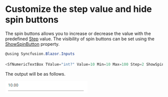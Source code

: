 # Customize the step value and hide spin buttons

The spin buttons allows you to increase or decrease the value with the predefined [Step](https://help.syncfusion.com/cr/blazor/Syncfusion.Blazor~Syncfusion.Blazor.Inputs.SfNumericTextBox%601~Step.html)
value. The visibility of spin buttons can be set using the [ShowSpinButton](https://help.syncfusion.com/cr/blazor/Syncfusion.Blazor~Syncfusion.Blazor.Inputs.SfNumericTextBox%601~ShowSpinButton.html) property.

```csharp
@using Syncfusion.Blazor.Inputs

<SfNumericTextBox TValue="int?" Value=10 Min=10 Max=100 Step=2 ShowSpinButton=false></SfNumericTextBox>
```

The output will be as follows.

![NumericTextBox Sample](../images/icon_disable.png)
